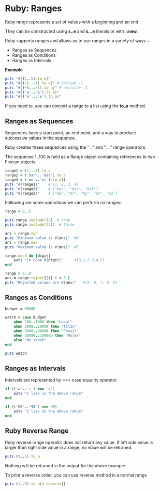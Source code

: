 # Ruby: Ranges

Ruby range represents a set of values with a beginning and an end.

They can be constructed using **s..e** and **s...e** literals or with **::new**.

Ruby supports ranges and allows us to use ranges in a variety of ways −
- Ranges as Sequences
- Ranges as Conditions
- Ranges as Intervals

**Example**
```ruby
puts "#{(1..5).to_a}"
puts "#{(-5..-1).to_a}" # include -1
puts "#{(-5...-1).to_a}" # exclulde -1
puts "#{('a'..'e').to_a}"
puts "#{('a'...'e').to_a}"
```
If you need to, you can convert a range to a list using the **to_a** method.

## Ranges as Sequences
Sequences have a start point, an end point, and a way to produce successive values in the sequence.

Ruby creates these sequences using the ''..'' and ''...'' range operators.

The sequence 1..100 is held as a Range object containing references to two Fixnum objects.
```ruby
range1 = (1...5).to_a
range2 = ('bar'..'bat').to_a
range3 = ('me'..'mi').to_a()
puts "#{range1}"    # [1, 2, 3, 4]
puts "#{range2}"    # ["bar", "bas", "bat"]
puts "#{range3}"    # ["me", "mf", "mg", "mh", "mi"]
```
Following are some operations we can perform on ranges:
```ruby
range = 0..5

puts range.include?(3)  # true
puts range.include?(31)  # false

ans = range.min
puts "Minimum value is #{ans}"  #0
ans = range.max
puts "Maximum value is #{ans}"  #5

range.each do |digit|
    puts "In Loop #{digit}"     #[0,1,2,3,4,5]
end

range = 0..9
ans = range.reject{|i| i < 5 }
puts "Rejected values are #{ans}"   #[5, 6, 7, 8, 9]
```
## Ranges as Conditions
```ruby
budget = 50000

watch = case budget
    when 100..1000 then "Local"
    when 1000..10000 then "Titan"
    when 5000..30000 then "Fossil"
    when 30000..100000 then "Rolex"
    else "No stock"
end

puts watch
```

## Ranges as Intervals
Intervals are represented by === case equality operator.
```ruby
if (('a'..'z') === 'v')
    puts "v lies in the above range"
end

if (('50'..'90') === 99)
    puts "z lies in the above range"
end
```

## Ruby Reverse Range
Ruby reverse range operator does not return any value. If left side value is larger than right side value in a range, no vlaue will be returned.

```ruby
puts (5..1).to_a
```
Nothing will be returned in the output for the above example.

To print a reverse order, you can use reverse method in a normal range

```ruby
puts (1..5).to_a().reverse()
```
